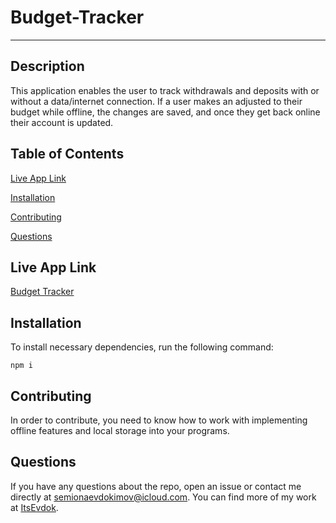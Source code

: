 # Budget-Tracker
---


## Description

This application enables the user to track withdrawals and deposits with or without a data/internet connection. If a user makes an adjusted to their budget while offline, the changes are saved, and once they get back online their account is updated.

## Table of Contents

[Live App Link](#live-app-link)

[Installation](#installation)

[Contributing](#contributing)

[Questions](#questions)

## Live App Link

[Budget Tracker](https://ancient-citadel-33046.herokuapp.com/)
## Installation

To install necessary dependencies, run the following command:

    npm i

## Contributing

In order to contribute, you need to know how to work with implementing offline features and local storage into your programs.
    
## Questions 

If you have any questions about the repo, open an issue or contact me directly at semionaevdokimov@icloud.com. You can find more of my work at [ItsEvdok](https://github.com/ItsEvdok).